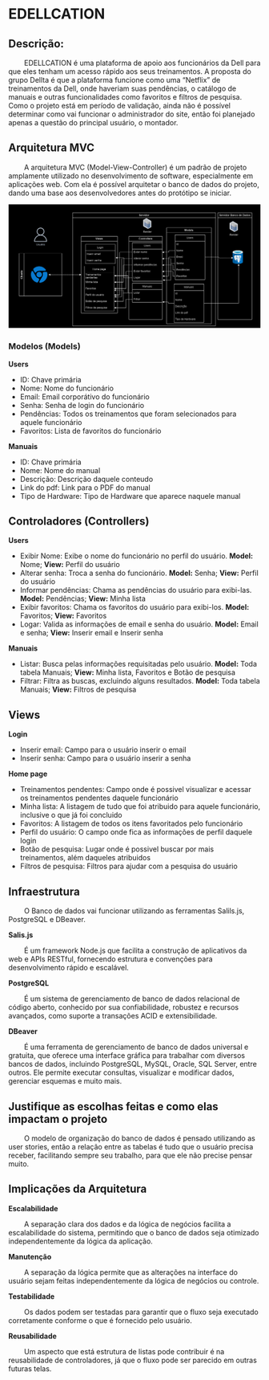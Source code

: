 # EDELLCATION

## Descrição:

&nbsp;&nbsp;&nbsp;&nbsp;&nbsp;&nbsp;&nbsp;&nbsp;EDELLCATION é uma plataforma de apoio aos funcionários da Dell para que eles tenham um acesso rápido aos seus treinamentos. A proposta do grupo Dellta é que a plataforma funcione como uma “Netflix” de treinamentos da Dell, onde haveriam suas pendências, o catálogo de manuais e outras funcionalidades como favoritos e filtros de pesquisa. Como o projeto está em período de validação, ainda não é possível determinar como vai funcionar o administrador do site, então foi planejado apenas a questão do principal usuário, o montador.

## Arquitetura MVC

&nbsp;&nbsp;&nbsp;&nbsp;&nbsp;&nbsp;&nbsp;&nbsp;A arquitetura MVC (Model-View-Controller) é um padrão de projeto amplamente utilizado no desenvolvimento de software, especialmente em aplicações web. Com ela é possível  arquitetar o banco de dados do projeto, dando uma base aos desenvolvedores antes  do protótipo se iniciar.

<p align="center">
<a><img src="assets/MVC.png" alt="MVC"</a>
</p>

### Modelos (Models)

**Users**
- ID: Chave primária
- Nome: Nome do funcionário
- Email: Email corporátivo do funcionário
- Senha: Senha de login do funcionário
- Pendências: Todos os treinamentos que foram selecionados para aquele funcionário
- Favoritos: Lista de favoritos do funcionário

**Manuais**

- ID: Chave primária
- Nome: Nome do manual
- Descrição: Descrição daquele conteudo
- Link do pdf: Link para o PDF do manual
- Tipo de Hardware: Tipo de Hardware que aparece naquele manual

## Controladores (Controllers)

**Users**

- Exibir Nome: Exibe o nome do funcionário no perfil do usuário. **Model:** Nome; **View:** Perfil do usuário 
- Alterar senha: Troca a senha do funcionário. **Model:** Senha; **View:** Perfil do usuário
- Informar pendências: Chama as pendências do usuário para exibi-las. **Model:** Pendências; **View:** Minha lista
- Exibir favoritos: Chama os favoritos do usuário para exibi-los. **Model:** Favoritos; **View:** Favoritos
- Logar: Valida as informações de email e senha do usuário. **Model:** Email e senha; **View:** Inserir email e Inserir senha

**Manuais**

- Listar: Busca pelas informações requisitadas pelo usuário. **Model:** Toda tabela Manuais; **View:** Minha lista, Favoritos e Botão de pesquisa
- Filtrar: Filtra as buscas, excluindo alguns resultados. **Model:** Toda tabela Manuais; **View:** Filtros de pesquisa

## Views

**Login**

- Inserir email: Campo para o usuário inserir o email
- Inserir senha: Campo para o usuário inserir a senha

**Home page**

- Treinamentos pendentes: Campo onde é possivel visualizar e acessar os treinamentos pendentes daquele funcionário
- Minha lista: A listagem de tudo que foi atribuido para aquele funcionário, inclusive o que já foi concluido
- Favoritos: A listagem de todos os itens favoritados pelo funcionário
- Perfil do usuário: O campo onde fica as informações de perfil daquele login
- Botão de pesquisa: Lugar onde é possivel buscar por mais treinamentos, além daqueles atribuidos
- Filtros de pesquisa: Filtros para ajudar com a pesquisa do usuário

## Infraestrutura

&nbsp;&nbsp;&nbsp;&nbsp;&nbsp;&nbsp;&nbsp;&nbsp;O Banco de dados vai funcionar utilizando as ferramentas Salils.js, PostgreSQL e DBeaver.

**Salis.js**

&nbsp;&nbsp;&nbsp;&nbsp;&nbsp;&nbsp;&nbsp;&nbsp;É um framework Node.js que facilita a construção de aplicativos da web e APIs RESTful, fornecendo estrutura e convenções para desenvolvimento rápido e escalável.

**PostgreSQL**

 &nbsp;&nbsp;&nbsp;&nbsp;&nbsp;&nbsp;&nbsp;&nbsp;É um sistema de gerenciamento de banco de dados relacional de código aberto, conhecido por sua confiabilidade, robustez e recursos avançados, como suporte a transações ACID e extensibilidade.

**DBeaver**

&nbsp;&nbsp;&nbsp;&nbsp;&nbsp;&nbsp;&nbsp;&nbsp;É uma ferramenta de gerenciamento de banco de dados universal e gratuita, que oferece uma interface gráfica para trabalhar com diversos bancos de dados, incluindo PostgreSQL, MySQL, Oracle, SQL Server, entre outros. Ele permite executar consultas, visualizar e modificar dados, gerenciar esquemas e muito mais.

## Justifique as escolhas feitas e como elas impactam o projeto

&nbsp;&nbsp;&nbsp;&nbsp;&nbsp;&nbsp;&nbsp;&nbsp;O modelo de organização do banco de dados é pensado utilizando as user stories, então a relação entre as tabelas é tudo que o usuário precisa receber, facilitando sempre seu trabalho, para que ele não precise pensar muito.

## Implicações da Arquitetura

**Escalabilidade**

&nbsp;&nbsp;&nbsp;&nbsp;&nbsp;&nbsp;&nbsp;&nbsp;A separação clara dos dados e da lógica de negócios facilita a escalabilidade do sistema, permitindo que o banco de dados seja otimizado independentemente da lógica da aplicação.

**Manutenção**

&nbsp;&nbsp;&nbsp;&nbsp;&nbsp;&nbsp;&nbsp;&nbsp;A separação da lógica permite que as alterações na interface do usuário sejam feitas independentemente da lógica de negócios ou controle.

**Testabilidade**

&nbsp;&nbsp;&nbsp;&nbsp;&nbsp;&nbsp;&nbsp;&nbsp;Os dados podem ser testadas para garantir que o fluxo seja executado corretamente conforme o que é fornecido pelo usuário.

**Reusabilidade**

&nbsp;&nbsp;&nbsp;&nbsp;&nbsp;&nbsp;&nbsp;&nbsp;Um aspecto que está estrutura de listas pode contribuir é na reusabilidade de controladores, já que o fluxo pode ser parecido em outras futuras telas.
